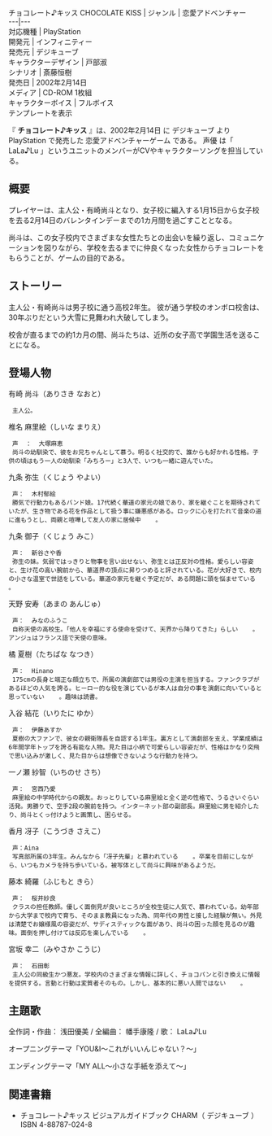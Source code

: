 チョコレート♪キッス  CHOCOLATE KISS  |  ジャンル  |  恋愛アドベンチャー   
---|---  
対応機種  |  PlayStation   
開発元  |  インフィニティー   
発売元  |  デジキューブ   
キャラクターデザイン  |  戸部淑   
シナリオ  |  斎藤恒樹   
発売日  |  2002年2月14日   
メディア  |  CD-ROM  1枚組   
キャラクターボイス  |  フルボイス   
テンプレートを表示  
  
『 **チョコレート♪キッス** 』は、2002年2月14日    に  デジキューブ  より  PlayStation  で発売した
恋愛アドベンチャーゲーム  である。  声優  は「  LaLa♪Lu  」というユニットのメンバーがCVやキャラクターソングを担当している。  

##  概要  

プレイヤーは、主人公・有崎尚斗となり、女子校に編入する1月15日から女子校を去る2月14日のバレンタインデーまでの1カ月間を過ごすこととなる。

尚斗は、この女子校内でさまざまな女性たちとの出会いを繰り返し、コミュニケーションを図りながら、学校を去るまでに仲良くなった女性からチョコレートをもらうことが、ゲームの目的である。

##  ストーリー  

主人公・有崎尚斗は男子校に通う高校2年生。 彼が通う学校のオンボロ校舎は、30年ぶりだという大雪に見舞われ大破してしまう。

校舎が直るまでの約1カ月の間、尚斗たちは、近所の女子高で学園生活を送ることになる。

##  登場人物  

有崎 尚斗（ありさき なおと）

     主人公。 

椎名 麻里絵（しいな まりえ）

     声  ：  大塚麻恵 
     尚斗の幼馴染で、彼をお兄ちゃんとして慕う。明るく社交的で、誰からも好かれる性格。子供の頃はもう一人の幼馴染「みちろー」と3人で、いつも一緒に遊んでいた。 

九条 弥生（くじょう やよい）

     声：  木村郁絵 
     勝気で行動力もあるバンド娘。17代続く華道の家元の娘であり、家を継ぐことを期待されていたが、生き物である花を作品として扱う事に嫌悪感がある。ロックに心を打たれて音楽の道に進もうとし、両親と喧嘩して友人の家に居候中    。 

九条 御子（くじょう みこ）

     声：  新谷さや香 
     弥生の妹。気弱ではっきりと物事を言い出せない、弥生とは正反対の性格。愛らしい容姿と、生け花の高い腕前から、華道界の頂点に昇りつめると評されている。花が大好きで、校内の小さな温室で世話をしている。華道の家元を継ぐ予定だが、ある問題に頭を悩ませている    。 

天野 安寿（あまの あんじゅ）

     声：  みなのふうこ 
     自称天使の高校生。「他人を幸福にする使命を受けて、天界から降りてきた」らしい    。アンジュはフランス語で天使の意味。 

橘 夏樹（たちばな なつき）

     声：  Hinano 
     175cmの長身と端正な顔立ちで、所属の演劇部では男役の主演を担当する。ファンクラブがあるほどの人気を誇る。ヒーロー的な役を演じているが本人は自分の事を演劇に向いていると思っていない    。趣味は読書。 

入谷 結花（いりたに ゆか）

     声：  伊藤あすか 
     夏樹の大ファンで、彼女の親衛隊長を自認する1年生。裏方として演劇部を支え、学業成績は6年間学年トップを誇る有能な人物。見た目は小柄で可愛らしい容姿だが、性格はかなり突飛で思い込みが激しく、見た目からは想像できないような行動力を持つ。 

一ノ瀬 紗智（いちのせ さち）

     声：  宮西乃愛 
     麻里絵の中学時代からの親友。おっとりしている麻里絵と全く逆の性格で、うるさいぐらい活発。男勝りで、空手2段の腕前を持つ。インターネット部の副部長。麻里絵に男を紹介したり、尚斗とくっ付けようと画策し、困らせる。 

香月 冴子（こうづき さえこ）

     声：Aina 
     写真部所属の3年生。みんなから「冴子先輩」と慕われている    。卒業を目前にしながら、いつもカメラを持ち歩いている。被写体として尚斗に興味があるようだ。 

藤本 綺羅（ふじもと きら）

     声：  桜井紗良 
     クラスの担任教師。優しく面倒見が良いところが全校生徒に人気で、慕われている。幼年部から大学まで校内で育ち、そのまま教員になった為、同年代の男性と接した経験が無い。外見は清楚でお嬢様風の容姿だが、サディスティックな面があり、尚斗の困った顔を見るのが趣味。面倒を押し付けては反応を楽しんでいる    。 

宮坂 幸二（みやさか こうじ）

     声：  石田彰 
     主人公の同級生かつ悪友。学校内のさまざまな情報に詳しく、チョコパンと引き換えに情報を提供する。言動と行動は変質者そのもの。しかし、基本的に悪い人間ではない    。 

##  主題歌  

全作詞・作曲：  浅田優美  / 全編曲：  幡手康隆  / 歌：  LaLa♪Lu

オープニングテーマ「YOU&I〜これがいいんじゃない？〜」

エンディングテーマ「MY ALL〜小さな手紙を添えて〜」

##  関連書籍  

  * チョコレート♪キッス ビジュアルガイドブック CHARM（  デジキューブ  ）  ISBN 4-88787-024-8 

